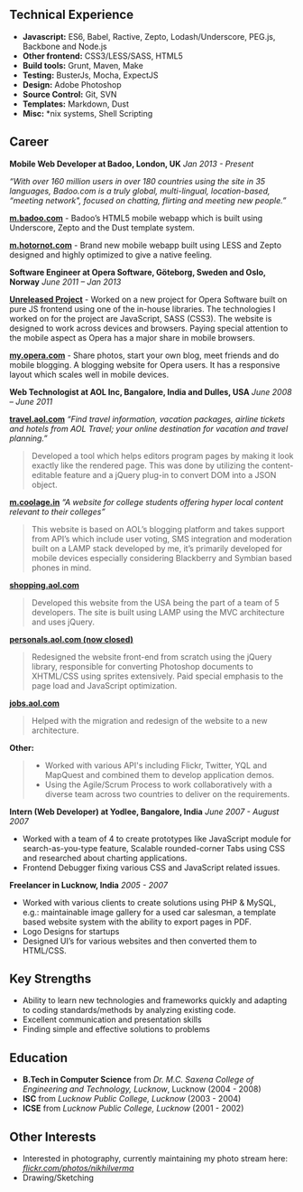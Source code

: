 
## Technical Experience

* **Javascript:** ES6, Babel, Ractive, Zepto, Lodash/Underscore, PEG.js, Backbone and Node.js
* **Other frontend:** CSS3/LESS/SASS, HTML5
* **Build tools:** Grunt, Maven, Make
* **Testing:** BusterJs, Mocha, ExpectJS
* **Design:** Adobe Photoshop
* **Source Control:** Git, SVN
* **Templates:** Markdown, Dust
* **Misc:** \*nix systems, Shell Scripting


## Career

**Mobile Web Developer at Badoo, London, UK** _Jan 2013 - Present_

*“With over 160 million users in over 180 countries using the site in 35 languages, Badoo.com is a truly global, multi-lingual, location-based, “meeting network", focused on chatting, flirting and meeting new people.”*

[**m.badoo.com**](http://m.badoo.com) - Badoo’s HTML5 mobile webapp which is built using Underscore, Zepto and the Dust template system.

[**m.hotornot.com**](http://m.hotornot.com) - Brand new mobile webapp built using LESS and Zepto designed and highly optimized to give a native feeling.


**Software Engineer at Opera Software, Göteborg, Sweden and Oslo, Norway** _June 2011 – Jan 2013_

[**Unreleased Project**](http://my.opera.com) - Worked on a new project for Opera Software built on pure JS frontend using one of the in-house libraries. The technologies I worked on for the project are JavaScript, SASS (CSS3). The website is designed to work across devices and browsers. Paying special attention to the mobile aspect as Opera has a major share in mobile browsers.

[**my.opera.com**](http://my.opera.com) - Share photos, start your own blog, meet friends and do mobile blogging. A blogging website for Opera users. It has a responsive layout which scales well in mobile devices.


**Web Technologist at AOL Inc, Bangalore, India and Dulles, USA** _June 2008 – June 2011_

[**travel.aol.com**](http://travel.aol.com) *“Find travel information, vacation packages, airline tickets and hotels from AOL Travel; your online destination for vacation and travel planning.”*

> Developed a tool which helps editors program pages by making it look exactly like the rendered page. This was done by utilizing the content-editable feature and a jQuery plug-in to convert DOM into a JSON object.

[**m.coolage.in**](http://m.coolage.in) *“A website for college students offering hyper local content relevant to their colleges”*

> This website is based on AOL’s blogging platform and takes support from API’s which include user voting, SMS integration and moderation built on a LAMP stack developed by me, it’s primarily developed for mobile devices especially considering Blackberry and Symbian based phones in mind.

[**shopping.aol.com**](http://shopping.aol.com)

> Developed this website from the USA being the part of a team of 5 developers. The site is built using LAMP using the MVC architecture and uses jQuery.

[**personals.aol.com (now closed)**](http://personals.aol.com)

> Redesigned the website front-end from scratch using the jQuery library, responsible for converting Photoshop documents to XHTML/CSS using sprites extensively. Paid special emphasis to the page load and JavaScript optimization.

[**jobs.aol.com**](http://jobs.aol.com)

> Helped with the migration and redesign of the website to a new architecture.

**Other:**

> * Worked with various API's including Flickr, Twitter, YQL and MapQuest and combined them to develop application demos.
> * Using the Agile/Scrum Process to work collaboratively with a diverse team across two countries to deliver on the requirements.


**Intern (Web Developer) at Yodlee, Bangalore, India** _June 2007 - August 2007_

- Worked with a team of 4 to create prototypes like JavaScript module for search-as-you-type feature, Scalable rounded-corner Tabs using CSS and researched about charting applications.
- Frontend Debugger fixing various CSS and JavaScript related issues.


**Freelancer in Lucknow, India** _2005 - 2007_

- Worked with various clients to create solutions using PHP & MySQL, e.g.: maintainable image gallery for a used car salesman, a template based website system with the ability to export pages in PDF.
- Logo Designs for startups
- Designed UI’s for various websites and then converted them to HTML/CSS.


## Key Strengths

- Ability to learn new technologies and frameworks quickly and adapting to coding standards/methods by analyzing existing code.
- Excellent communication and presentation skills
- Finding simple and effective solutions to problems


## Education

- **B.Tech in Computer Science** from _Dr. M.C. Saxena College of Engineering and Technology, Lucknow_, Lucknow (2004 - 2008)
- **ISC** from _Lucknow Public College, Lucknow_ (2003 - 2004)
- **ICSE** from _Lucknow Public College, Lucknow_ (2001 - 2002)


## Other Interests

- Interested in photography, currently maintaining my photo stream here: [*flickr.com/photos/nikhilverma*](http://www.flickr.com/photos/nikhilverma/)
- Drawing/Sketching